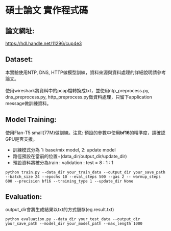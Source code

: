 # 碩士論文 實作程式碼
## 論文網址:
https://hdl.handle.net/11296/cup4e3
## Dataset:
本實驗使用NTP, DNS, HTTP做模型訓練，資料來源與資料處理的詳細說明請參考論文。\
\
使用wireshark將資料中的pcap檔轉換成txt，並使用ntp_preprocess.py, dns_preprocess.py, http_preprocess.py做資料處理，只留下application message做訓練資料。
## Model Training:
使用Flan-T5 small(77M)做訓練。注意: 預設的參數中使用**bf16**的精準度，請確認GPU是否支援。

* 訓練模式分為 1: base/mix model, 2: update model
* 路徑預設在當前的位置+(data_dir/output_dir/update_dir)
* 預設資料將被分為train : validation : test = 8 : 1 : 1
``` shell
python train.py --data_dir your_train_data --output_dir your_save_path --batch_size 24 --epochs 10 --eval_steps 500 --gas 2 -- warmup_steps 600 --precision bf16 --training_type 1 --update_dir None
```
## Evaluation:
output_dir會將生成結果以txt的方式儲存(eg.result.txt)
``` shell
python evaluation.py --data_dir your_test_data --output_dir your_save_path --model_dir your_model_path --max_length 1000
```

